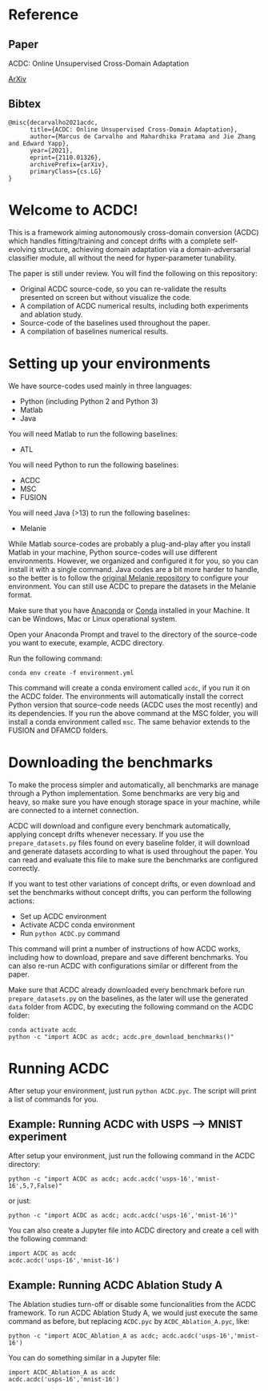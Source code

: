 # Reference

## Paper

ACDC: Online Unsupervised Cross-Domain Adaptation

[ArXiv](https://arxiv.org/abs/2110.01326)

## Bibtex

```
@misc{decarvalho2021acdc,
      title={ACDC: Online Unsupervised Cross-Domain Adaptation}, 
      author={Marcus de Carvalho and Mahardhika Pratama and Jie Zhang and Edward Yapp},
      year={2021},
      eprint={2110.01326},
      archivePrefix={arXiv},
      primaryClass={cs.LG}
}
```

# Welcome to ACDC!

This is a framework aiming autonomously cross-domain conversion (ACDC) which handles fitting/training and concept drifts with a complete self-evolving structure, achieving domain adaptation via a domain-adversarial classifier module, all without the need for hyper-parameter tunability.

The paper is still under review. You will find the following on this repository:

- Original ACDC source-code, so you can re-validate the results presented on screen but without visualize the code.
- A compilation of ACDC numerical results, including both experiments and ablation study.
- Source-code of the baselines used throughout the paper.
- A compilation of baselines numerical results.


# Setting up your environments

We have source-codes used mainly in three languages:

- Python (including Python 2 and Python 3)
- Matlab
- Java

You will need Matlab to run the following baselines:

- ATL

You will need Python to run the following baselines:

- ACDC
- MSC
- FUSION

You will need Java (>13) to run the following baselines:

- Melanie


While Matlab source-codes are probably a plug-and-play after you install Matlab in your machine, Python source-codes will use different environments. However, we organized and configured it for you, so you can install it with a single command. Java codes are a bit more harder to handle, so the better is to follow the [original Melanie repository]([https://github.com/nino2222/Melanie]) to configure your environment. You can still use ACDC to prepare the datasets in the Melanie format.

Make sure that you have [Anaconda]([https://www.anaconda.com/](https://www.anaconda.com/)) or [Conda]([https://docs.conda.io/en/latest/miniconda.html](https://docs.conda.io/en/latest/miniconda.html)) installed in your Machine. It can be Windows, Mac or Linux operational system.

Open your Anaconda Prompt and travel to the directory of the source-code you want to execute, example, ACDC directory.

Run the following command:

```conda env create -f environment.yml```

This command will create a conda enviroment called `acdc`, if you run it on the ACDC folder. The environments will automatically install the correct Python version that source-code needs (ACDC uses the most recently) and its dependencies.
If you run the above command at the MSC folder, you will install a conda environment called `msc`. The same behavior extends to the FUSION and DFAMCD folders.

# Downloading the benchmarks
To make the process simpler and automatically, all benchmarks are manage through a Python implementation. Some benchmarks are very big and heavy, so make sure you have enough storage space in your machine, while are connected to a internet connection.

ACDC will download and configure every benchmark automatically, applying concept drifts whenever necessary. If you use the `prepare_datasets.py` files found on every baseline folder, it will download and generate datasets according to what is used throughout the paper. You can read and evaluate this file to make sure the benchmarks are configured correctly.

If you want to test other variations of concept drifts, or even download and set the benchmarks without concept drifts, you can perform the following actions:

- Set up ACDC environment
- Activate ACDC conda environment
- Run `python ACDC.py` command

This command will print a number of instructions of how ACDC works, including how to download, prepare and save different benchmarks. You can also re-run ACDC with configurations similar or different from the paper.

Make sure that ACDC already downloaded every benchmark before run `prepare_datasets.py` on the baselines, as the later will use the generated `data` folder from ACDC, by executing the following command on the ACDC folder:

```
conda activate acdc
python -c "import ACDC as acdc; acdc.pre_download_benchmarks()"
```

# Running ACDC
After setup your environment, just run `python ACDC.pyc`. The script will print a list of commands for you.

## Example: Running ACDC with USPS --> MNIST experiment

After setup your environment, just run the following command in the ACDC directory:

```
python -c "import ACDC as acdc; acdc.acdc('usps-16','mnist-16',5,7,False)" 
```

or just:

```
python -c "import ACDC as acdc; acdc.acdc('usps-16','mnist-16')"
```

You can also create a Jupyter file into ACDC directory and create a cell with the following command:
```
import ACDC as acdc
acdc.acdc('usps-16','mnist-16')
```

## Example: Running ACDC Ablation Study A

The Ablation studies turn-off or disable some funcionalities from the ACDC framework. To run ACDC Ablation Study A, we would just execute the same command as before, but replacing `ACDC.pyc` by `ACDC_Ablation_A.pyc`, like:

```
python -c "import ACDC_Ablation_A as acdc; acdc.acdc('usps-16','mnist-16')
```
You can do something similar in a Jupyter file:
```
import ACDC_Ablation_A as acdc
acdc.acdc('usps-16','mnist-16')
```
